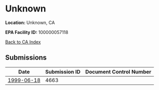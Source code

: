 # Unknown

**Location:** Unknown, CA

**EPA Facility ID:** 100000057118

[Back to CA Index](../../index.md)

## Submissions

| Date | Submission ID | Document Control Number |
|------|--------------|-------------------------|
| [1999-06-18](submissions/4663.md) | 4663 |  |
